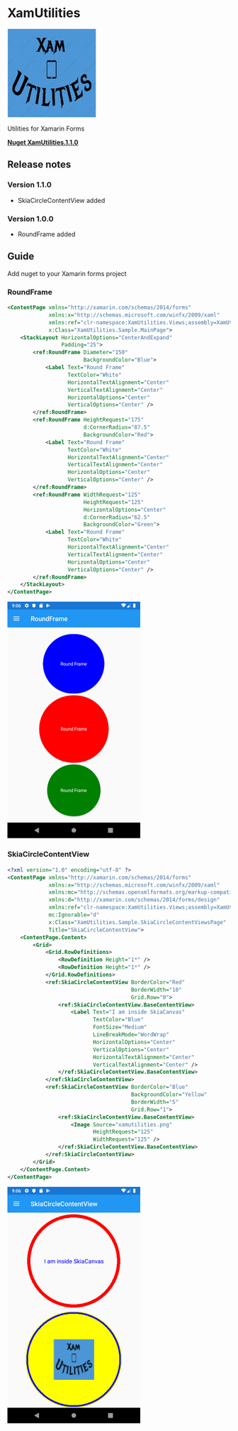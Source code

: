 # XamUtilities

<img src="https://raw.githubusercontent.com/pmahend1/XamUtilities/master/Images/icon.png" width="200">

Utilities for Xamarin Forms

**[Nuget XamUtilities.1.1.0](https://www.nuget.org/packages/XamUtilities/)**

## Release notes

### Version 1.1.0

- SkiaCircleContentView added

### Version 1.0.0

- RoundFrame added

## Guide

Add nuget to your Xamarin forms project

### RoundFrame

```xml
<ContentPage xmlns="http://xamarin.com/schemas/2014/forms"
             xmlns:x="http://schemas.microsoft.com/winfx/2009/xaml"
             xmlns:ref="clr-namespace:XamUtilities.Views;assembly=XamUtilities"
             x:Class="XamUtilities.Sample.MainPage">
    <StackLayout HorizontalOptions="CenterAndExpand"
                 Padding="25">
        <ref:RoundFrame Diameter="150"
                        BackgroundColor="Blue">
            <Label Text="Round Frame"
                   TextColor="White"
                   HorizontalTextAlignment="Center"
                   VerticalTextAlignment="Center"
                   HorizontalOptions="Center"
                   VerticalOptions="Center" />
        </ref:RoundFrame>
        <ref:RoundFrame HeightRequest="175"
                        d:CornerRadius="87.5"
                        BackgroundColor="Red">
            <Label Text="Round Frame"
                   TextColor="White"
                   HorizontalTextAlignment="Center"
                   VerticalTextAlignment="Center"
                   HorizontalOptions="Center"
                   VerticalOptions="Center" />
        </ref:RoundFrame>
        <ref:RoundFrame WidthRequest="125"
                        HeightRequest="125"
                        HorizontalOptions="Center"
                        d:CornerRadius="62.5"
                        BackgroundColor="Green">
            <Label Text="Round Frame"
                   TextColor="White"
                   HorizontalTextAlignment="Center"
                   VerticalTextAlignment="Center"
                   HorizontalOptions="Center"
                   VerticalOptions="Center" />
        </ref:RoundFrame>
    </StackLayout>
</ContentPage>
```

<img src="https://raw.githubusercontent.com/pmahend1/XamUtilities/master/Images/Screenshot_roundframe.png" width="300">

### SkiaCircleContentView

```xml
<?xml version="1.0" encoding="utf-8" ?>
<ContentPage xmlns="http://xamarin.com/schemas/2014/forms"
             xmlns:x="http://schemas.microsoft.com/winfx/2009/xaml"
             xmlns:mc="http://schemas.openxmlformats.org/markup-compatibility/2006"
             xmlns:d="http://xamarin.com/schemas/2014/forms/design"
             xmlns:ref="clr-namespace:XamUtilities.Views;assembly=XamUtilities"
             mc:Ignorable="d"
             x:Class="XamUtilities.Sample.SkiaCircleContentViewsPage"
             Title="SkiaCircleContentView">
    <ContentPage.Content>
        <Grid>
            <Grid.RowDefinitions>
                <RowDefinition Height="1*" />
                <RowDefinition Height="1*" />
            </Grid.RowDefinitions>
            <ref:SkiaCircleContentView BorderColor="Red"
                                       BorderWidth="10"
                                       Grid.Row="0">
                <ref:SkiaCircleContentView.BaseContentView>
                    <Label Text="I am inside SkiaCanvas"
                           TextColor="Blue"
                           FontSize="Medium"
                           LineBreakMode="WordWrap"
                           HorizontalOptions="Center"
                           VerticalOptions="Center"
                           HorizontalTextAlignment="Center"
                           VerticalTextAlignment="Center" />
                </ref:SkiaCircleContentView.BaseContentView>
            </ref:SkiaCircleContentView>
            <ref:SkiaCircleContentView BorderColor="Blue"
                                       BackgroundColor="Yellow"
                                       BorderWidth="5"
                                       Grid.Row="1">
                <ref:SkiaCircleContentView.BaseContentView>
                    <Image Source="xamutilities.png"
                           HeightRequest="125"
                           WidthRequest="125" />
                </ref:SkiaCircleContentView.BaseContentView>
            </ref:SkiaCircleContentView>
        </Grid>
    </ContentPage.Content>
</ContentPage>
```

<img src="https://raw.githubusercontent.com/pmahend1/XamUtilities/master/Images/Screenshot_SkiaCircleContentView.png" width="300">
